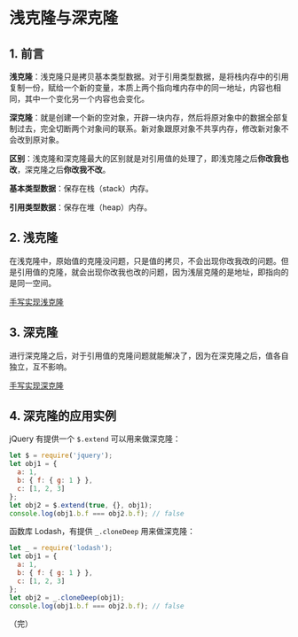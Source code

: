 # 浅克隆与深克隆

## 1. 前言

**浅克隆**：浅克隆只是拷贝基本类型数据。对于引用类型数据，是将栈内存中的引用复制一份，赋给一个新的变量，本质上两个指向堆内存中的同一地址，内容也相同，其中一个变化另一个内容也会变化。

**深克隆**：就是创建一个新的空对象，开辟一块内存，然后将原对象中的数据全部复制过去，完全切断两个对象间的联系。新对象跟原对象不共享内存，修改新对象不会改到原对象。

**区别**：浅克隆和深克隆最大的区别就是对引用值的处理了，即浅克隆之后**你改我也改**，深克隆之后**你改我不改**。

**基本类型数据**：保存在栈（stack）内存。

**引用类型数据**：保存在堆（heap）内存。

## 2. 浅克隆

在浅克隆中，原始值的克隆没问题，只是值的拷贝，不会出现你改我改的问题。但是引用值的克隆，就会出现你改我也改的问题，因为浅层克隆的是地址，即指向的是同一空间。

[手写实现浅克隆](/handwritten/javascript/3-实现浅克隆-shallow-clone/)

## 3. 深克隆

进行深克隆之后，对于引用值的克隆问题就能解决了，因为在深克隆之后，值各自独立，互不影响。

[手写实现深克隆](/handwritten/javascript/4-实现深克隆-deep-clone/)

## 4. 深克隆的应用实例

jQuery 有提供一个 `$.extend` 可以用来做深克隆：

```javascript
let $ = require('jquery');
let obj1 = { 
  a: 1,
  b: { f: { g: 1 } },
  c: [1, 2, 3]
};
let obj2 = $.extend(true, {}, obj1);
console.log(obj1.b.f === obj2.b.f); // false
```

函数库 Lodash，有提供 `_.cloneDeep` 用来做深克隆：

```javascript
let _ = require('lodash');
let obj1 = {
  a: 1,
  b: { f: { g: 1 } },
  c: [1, 2, 3]
};
let obj2 = _.cloneDeep(obj1);
console.log(obj1.b.f === obj2.b.f); // false
```

（完）
